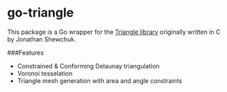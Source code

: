 # go-triangle
This package is a Go wrapper for the [Triangle library] originally written in C by Jonathan Shewchuk.

###Features

 - Constrained & Conforming Delaunay triangulation
 - Voronoi tesselation
 - Triangle mesh generation with area and angle constraints

[Triangle library]: https://www.cs.cmu.edu/~quake/triangle.html